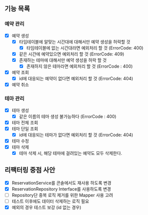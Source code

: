 ## 기능 목록

### 예약 관리
- [x] 예약 생성
  - [x] 타임테이블에 알맞는 시간대에 대해서만 예약 생성을 허락할 것
    - [x] 타임테이블에 없는 시간대라면 예외처리 할 것 (ErrorCode: 400)
  - [x] 같은 시간에 예약있으면 예외처리 할 것 (ErrorCode: 409)
  - [x] 존재하는 테마에 대해서만 예약 생성을 허락 할 것
    - [x] 존재하지 않은 테마라면 예외처리 할 것 (ErrorCode : 400)
- [x] 예약 조회
  - [x] id에 대응되는 예약이 없다면 예외처리 할 것 (ErrorCode: 404)
- [x] 예약 취소

### 테마 관리
- [x] 테마 생성
   - [x] 같은 이름의 테마 생성 불가능하다 (ErrorCode : 400)
- [x] 테마 전체 조회
- [x] 테마 단일 조회
  - [x] id에 대응되는 테마가 없다면 예외처리 할 것 (ErrorCode: 404)
- [x] 테마 수정
- [x] 테마 삭제
  - [x] 테마 삭제 시, 해당 테마에 걸려있는 예약도 모두 삭제한다.

## 리팩터링 중점 사안
- [x] ReservationService를 콘솔에서도 재사용 하도록 변경
- [x] ReservationRepository Interface를 사용하도록 변경
- [ ] Repository단 중복 로직 제거를 위한 Mapper 사용 고려
- [ ] 테스트 이후에도 데이터 삭제하는 로직 필요
- [x] 예외의 경우 테스트 보강 (id 없는 경우)
